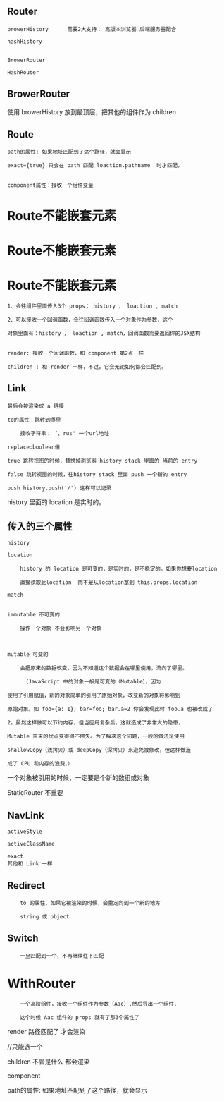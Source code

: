 ## Router

    browerHistory      需要2大支持： 高版本浏览器 后端服务器配合
    
    hashHistory
    
    
    BrowerRouter      
    
    HashRouter
    
    
## BrowerRouter

使用 browerHistory 放到最顶层，把其他的组件作为 children

## Route

    path的属性: 如果地址匹配到了这个路径，就会显示
    
    exact={true} 只会在 path 匹配 loaction.pathname  时才匹配。
    
   
    component属性：接收一个组件变量
    
#     Route不能嵌套元素
#     Route不能嵌套元素
#     Route不能嵌套元素
    
    1、会往组件里面传入3个 props： history ， loaction , match
    
    2、可以接收一个回调函数，会往回调函数传入一个对象作为参数，这个
    
    对象里面有：history ， loaction , match，回调函数需要返回你的JSX结构


    render: 接收一个回调函数，和 component 第2点一样
    
    children : 和 render 一样，不过，它会无论如何都会匹配到。








        
## Link

    最后会被渲染成 a 链接
    
    to的属性：跳转到哪里
    
        接收字符串： ‘、rus' 一个url地址

    replace:boolean值
    
    true 跳转视图的时候，替换掉浏览器 history stack 里面的 当前的 entry
    
    false 跳转视图的时候，往history stack 里面 push 一个新的 entry
    
    push history.push('/') 这样可以记录
    
    
history 里面的 location 是实时的。

## 传入的三个属性
    
    history 
    
    location
        
        history 的 location 是可变的，是实时的，是不稳定的。如果你想要location
        
        直接读取此location  而不是从location拿到 this.props.location
    
    match
    
    
    immutable 不可变的
    
        操作一个对象 不会影响另一个对象
        
        

    mutable 可变的 
    
        会把原来的数据改变，因为不知道这个数据会在哪里使用，流向了哪里。
    
         （JavaScript 中的对象一般是可变的（Mutable），因为
    
    使用了引用赋值，新的对象简单的引用了原始对象，改变新的对象将影响到
    
    原始对象。如 foo={a: 1}; bar=foo; bar.a=2 你会发现此时 foo.a 也被改成了
    
    2。虽然这样做可以节约内存，但当应用复杂后，这就造成了非常大的隐患，
    
    Mutable 带来的优点变得得不偿失。为了解决这个问题，一般的做法是使用
    
    shallowCopy（浅拷贝）或 deepCopy（深拷贝）来避免被修改，但这样做造
    
    成了 CPU 和内存的浪费。）
        
一个对象被引用的时候，一定要是个新的数组或对象

StaticRouter 不重要

## NavLink

    activeStyle
    
    activeClassName
    
    exact
    其他和 Link 一样
    
##     Redirect
        
        to 的属性，如果它被渲染的时候，会重定向到一个新的地方
        
        string 或 object
    
##     Switch
    
        一旦匹配到一个，不再继续往下匹配
        
#     WithRouter
        
        一个高阶组件，接收一个组件作为参数（Aac）,然后导出一个组件，
        
        这个时候 Aac 组件的 props 就有了那3个属性了
        
        
render   路径匹配了 才会渲染


//只能选一个

children  不管是什么 都会渲染


component

path的属性: 如果地址匹配到了这个路径，就会显示